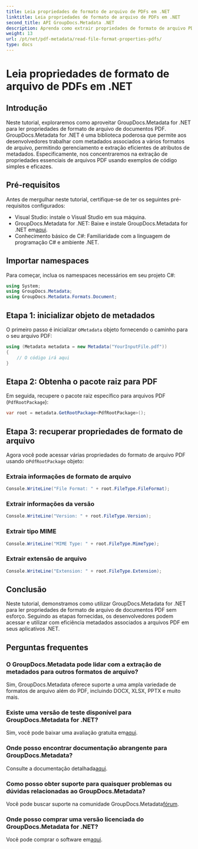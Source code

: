 ```yaml
---
title: Leia propriedades de formato de arquivo de PDFs em .NET
linktitle: Leia propriedades de formato de arquivo de PDFs em .NET
second_title: API GroupDocs.Metadata .NET
description: Aprenda como extrair propriedades de formato de arquivo PDF usando GroupDocs.Metadata for .NET. Mergulhe no gerenciamento de metadados com C# simples.
weight: 13
url: /pt/net/pdf-metadata/read-file-format-properties-pdfs/
type: docs
---
```

# Leia propriedades de formato de arquivo de PDFs em .NET

## Introdução
Neste tutorial, exploraremos como aproveitar GroupDocs.Metadata for .NET para ler propriedades de formato de arquivo de documentos PDF. GroupDocs.Metadata for .NET é uma biblioteca poderosa que permite aos desenvolvedores trabalhar com metadados associados a vários formatos de arquivo, permitindo gerenciamento e extração eficientes de atributos de metadados. Especificamente, nos concentraremos na extração de propriedades essenciais de arquivos PDF usando exemplos de código simples e eficazes.
## Pré-requisitos
Antes de mergulhar neste tutorial, certifique-se de ter os seguintes pré-requisitos configurados:
- Visual Studio: instale o Visual Studio em sua máquina.
-  GroupDocs.Metadata for .NET: Baixe e instale GroupDocs.Metadata for .NET em[aqui](https://releases.groupdocs.com/metadata/net/).
- Conhecimento básico de C#: Familiaridade com a linguagem de programação C# e ambiente .NET.

## Importar namespaces
Para começar, inclua os namespaces necessários em seu projeto C#:
```csharp
using System;
using GroupDocs.Metadata;
using GroupDocs.Metadata.Formats.Document;
```
## Etapa 1: inicializar objeto de metadados
 O primeiro passo é inicializar o`Metadata` objeto fornecendo o caminho para o seu arquivo PDF:
```csharp
using (Metadata metadata = new Metadata("YourInputFile.pdf"))
{
    // O código irá aqui
}
```
## Etapa 2: Obtenha o pacote raiz para PDF
Em seguida, recupere o pacote raiz específico para arquivos PDF (`PdfRootPackage`):
```csharp
var root = metadata.GetRootPackage<PdfRootPackage>();
```
## Etapa 3: recuperar propriedades de formato de arquivo
 Agora você pode acessar várias propriedades do formato de arquivo PDF usando o`PdfRootPackage` objeto:
### Extraia informações de formato de arquivo
```csharp
Console.WriteLine("File Format: " + root.FileType.FileFormat);
```
### Extrair informações da versão
```csharp
Console.WriteLine("Version: " + root.FileType.Version);
```
### Extrair tipo MIME
```csharp
Console.WriteLine("MIME Type: " + root.FileType.MimeType);
```
### Extrair extensão de arquivo
```csharp
Console.WriteLine("Extension: " + root.FileType.Extension);
```

## Conclusão
Neste tutorial, demonstramos como utilizar GroupDocs.Metadata for .NET para ler propriedades de formato de arquivo de documentos PDF sem esforço. Seguindo as etapas fornecidas, os desenvolvedores podem acessar e utilizar com eficiência metadados associados a arquivos PDF em seus aplicativos .NET.

## Perguntas frequentes
### O GroupDocs.Metadata pode lidar com a extração de metadados para outros formatos de arquivo?
Sim, GroupDocs.Metadata oferece suporte a uma ampla variedade de formatos de arquivo além do PDF, incluindo DOCX, XLSX, PPTX e muito mais.
### Existe uma versão de teste disponível para GroupDocs.Metadata for .NET?
 Sim, você pode baixar uma avaliação gratuita em[aqui](https://releases.groupdocs.com/).
### Onde posso encontrar documentação abrangente para GroupDocs.Metadata?
 Consulte a documentação detalhada[aqui](https://tutorials.groupdocs.com/metadata/net/).
### Como posso obter suporte para quaisquer problemas ou dúvidas relacionadas ao GroupDocs.Metadata?
 Você pode buscar suporte na comunidade GroupDocs.Metadata[fórum](https://forum.groupdocs.com/c/metadata/14).
### Onde posso comprar uma versão licenciada do GroupDocs.Metadata for .NET?
 Você pode comprar o software em[aqui](https://purchase.groupdocs.com/buy).